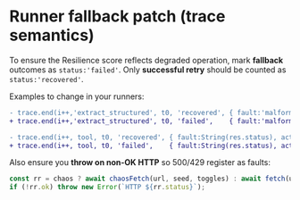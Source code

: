 
# Runner fallback patch (trace semantics)

To ensure the Resilience score reflects degraded operation, mark **fallback** outcomes as `status:'failed'`.
Only **successful retry** should be counted as `status:'recovered'`.

Examples to change in your runners:

```diff
- trace.end(i++,'extract_structured', t0, 'recovered', { fault:'malformed_json', action:'fallback' });
+ trace.end(i++,'extract_structured', t0, 'failed',    { fault:'malformed_json', action:'fallback' });
```

```diff
- trace.end(i++, tool, t0, 'recovered', { fault:String(res.status), action:'fallback' });
+ trace.end(i++, tool, t0, 'failed',    { fault:String(res.status), action:'fallback' });
```

Also ensure you **throw on non-OK HTTP** so 500/429 register as faults:

```js
const rr = chaos ? await chaosFetch(url, seed, toggles) : await fetch(url);
if (!rr.ok) throw new Error(`HTTP ${rr.status}`);
```
